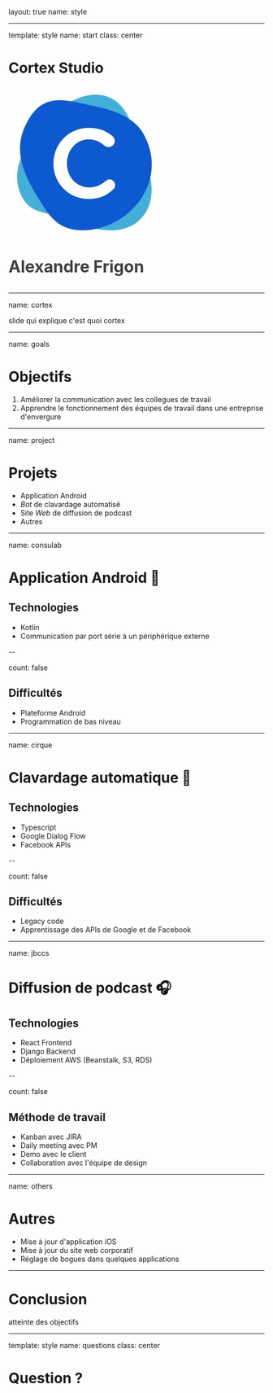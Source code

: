 layout: true
name: style

<style>
    .remark-slide-content * {
        color: #202020;
    }

    .inline {
        display: inline-block;
    }
</style>

---

template: style
name: start
class: center

# Cortex Studio

<img style="height: 300px;" src="/static/images/logo.jpeg" />

<p style="font-size: 32px; color: #404040; font-weight: bold;">Alexandre Frigon</p>

---

name: cortex

slide qui explique c'est quoi cortex

---

name: goals

# Objectifs

1. Améliorer la communication avec les collegues de travail
2. Apprendre le fonctionnement des équipes de travail dans une entreprise d'envergure

---

name: project

# Projets

- Application Android
- _Bot_ de clavardage automatisé
- Site _Web_ de diffusion de podcast
- Autres

---

name: consulab

# Application Android 📱

## Technologies

- Kotlin
- Communication par port série à un périphérique externe

--

count: false

## Difficultés

- Plateforme Android
- Programmation de bas niveau

---

name: cirque

# Clavardage automatique 🤖

## Technologies

- Typescript
- Google Dialog Flow
- Facebook APIs

--

count: false

## Difficultés

- Legacy code
- Apprentissage des APIs de Google et de Facebook

---

name: jbccs

# Diffusion de podcast 🎧

## Technologies

- React Frontend
- Django Backend
- Déploiement AWS (Beanstalk, S3, RDS)

--

count: false

## Méthode de travail

- Kanban avec JIRA
- Daily meeting avec PM
- Demo avec le client
- Collaboration avec l'équipe de design

---

name: others

# Autres

- Mise à jour d'application iOS
- Mise à jour du site web corporatif
- Réglage de bogues dans quelques applications

---

# Conclusion

atteinte des objectifs

---

template: style
name: questions
class: center

# Question ?

